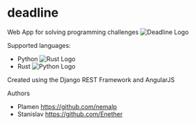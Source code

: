 # deadline
Web App for solving programming challenges
 ![Deadline Logo](http://imgur.com/4htmJCt)

Supported languages:
- Python
![Rust Logo](https://www.rust-lang.org/logos/rust-logo-512x512.png)
- Rust
![Python Logo](https://www.python.org/static/opengraph-icon-200x200.png)


Created using the Django REST Framework and AngularJS

Authors
- Plamen https://github.com/nemalp
- Stanislav https://github.com/Enether